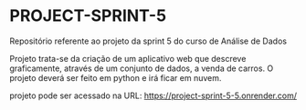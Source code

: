 # PROJECT-SPRINT-5
Repositório referente ao projeto da sprint 5 do curso de Análise de Dados

Projeto trata-se da criação de um aplicativo web que descreve graficamente, através de um conjunto de dados, a venda de carros.
O projeto deverá ser feito em python e irá ficar em nuvem. 

projeto pode ser acessado na URL: https://project-sprint-5-5.onrender.com/